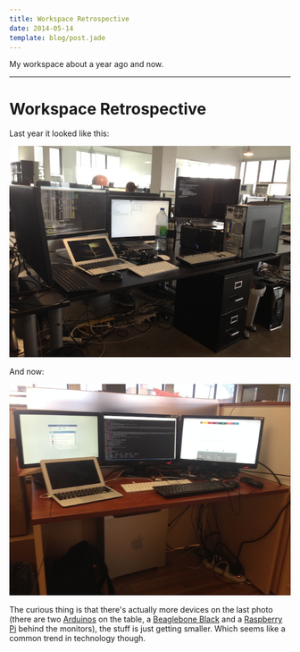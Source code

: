 ```yaml
---
title: Workspace Retrospective
date: 2014-05-14
template: blog/post.jade
---
```


My workspace about a year ago and now.

---

Workspace Retrospective
=======================

Last year it looked like this:

![2013](2013.jpg)


And now:

![2014](2014.jpg)

The curious thing is that there's actually more devices on the last photo
(there are two [Arduinos][arduino] on the table, a [Beaglebone Black][bbb]
and a [Raspberry Pi][pi] behind the monitors), the stuff is just getting
smaller. Which seems like a common trend in technology though.

[arduino]: http://en.wikipedia.org/wiki/Arduino
[bbb]: http://en.wikipedia.org/wiki/BeagleBoard#BeagleBone_Black
[pi]: http://en.wikipedia.org/wiki/Raspberry_Pi
